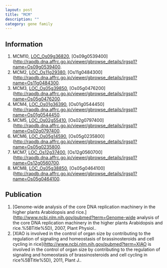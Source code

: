 ```yaml
---
layout: post
title: "MCM"
description: ""
category: gene family
---
```


## Information
1. MCM10, [LOC_Os09g36820](http://rice.plantbiology.msu.edu/cgi-bin/ORF_infopage.cgi?orf=LOC_Os09g36820), [Os09g0539400](http://rapdb.dna.affrc.go.jp/viewer/gbrowse_details/irgsp1?name=Os09g0539400.
2. MCM2, [LOC_Os11g29380](http://rice.plantbiology.msu.edu/cgi-bin/ORF_infopage.cgi?orf=LOC_Os11g29380), [Os11g0484300](http://rapdb.dna.affrc.go.jp/viewer/gbrowse_details/irgsp1?name=Os11g0484300.
3. MCM3, [LOC_Os05g39850](http://rice.plantbiology.msu.edu/cgi-bin/ORF_infopage.cgi?orf=LOC_Os05g39850), [Os05g0476200](http://rapdb.dna.affrc.go.jp/viewer/gbrowse_details/irgsp1?name=Os05g0476200.
4. MCM4, [LOC_Os01g36390](http://rice.plantbiology.msu.edu/cgi-bin/ORF_infopage.cgi?orf=LOC_Os01g36390), [Os01g0544450](http://rapdb.dna.affrc.go.jp/viewer/gbrowse_details/irgsp1?name=Os01g0544450.
5. MCM5, [LOC_Os02g55410](http://rice.plantbiology.msu.edu/cgi-bin/ORF_infopage.cgi?orf=LOC_Os02g55410), [Os02g0797400](http://rapdb.dna.affrc.go.jp/viewer/gbrowse_details/irgsp1?name=Os02g0797400.
6. MCM6, [LOC_Os05g14590](http://rice.plantbiology.msu.edu/cgi-bin/ORF_infopage.cgi?orf=LOC_Os05g14590), [Os05g0235800](http://rapdb.dna.affrc.go.jp/viewer/gbrowse_details/irgsp1?name=Os05g0235800.
7. MCM7, [LOC_Os12g37400](http://rice.plantbiology.msu.edu/cgi-bin/ORF_infopage.cgi?orf=LOC_Os12g37400), [Os12g0560700](http://rapdb.dna.affrc.go.jp/viewer/gbrowse_details/irgsp1?name=Os12g0560700.
8. MCM8, [LOC_Os05g38850](http://rice.plantbiology.msu.edu/cgi-bin/ORF_infopage.cgi?orf=LOC_Os05g38850), [Os05g0464100](http://rapdb.dna.affrc.go.jp/viewer/gbrowse_details/irgsp1?name=Os05g0464100.

## Publication
1. [Genome-wide analysis of the core DNA replication machinery in the higher plants Arabidopsis and rice.](http://www.ncbi.nlm.nih.gov/pubmed?term=Genome-wide analysis of the core DNA replication machinery in the higher plants Arabidopsis and rice.%5BTitle%5D), 2007, Plant Physiol..
2. [XIAO is involved in the control of organ size by contributing to the regulation of signaling and homeostasis of brassinosteroids and cell cycling in rice](http://www.ncbi.nlm.nih.gov/pubmed?term=XIAO is involved in the control of organ size by contributing to the regulation of signaling and homeostasis of brassinosteroids and cell cycling in rice%5BTitle%5D), 2011, Plant J..


